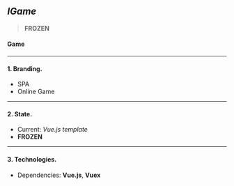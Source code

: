 ## _IGame_

> **FROZEN**

#### Game

___


#### 1. Branding.

* SPA
* Online Game

___


#### 2. State.

* Current: _Vue.js template_
* **FROZEN**

___


#### 3. Technologies.

* Dependencies: **Vue.js**, **Vuex**

